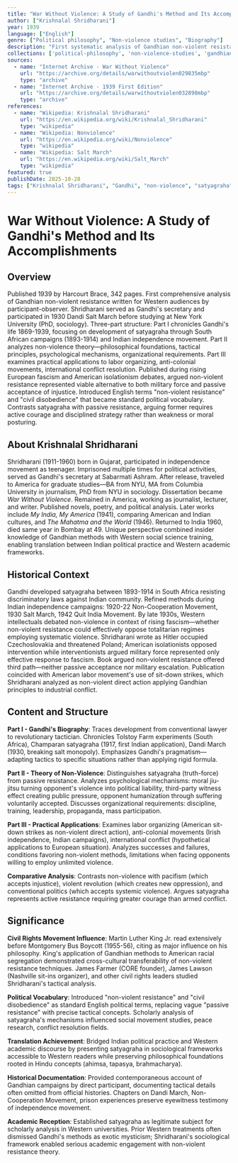 ```yaml
---
title: "War Without Violence: A Study of Gandhi's Method and Its Accomplishments"
author: ["Krishnalal Shridharani"]
year: 1939
language: ["English"]
genre: ["Political philosophy", "Non-violence studies", "Biography"]
description: "First systematic analysis of Gandhian non-violent resistance methods published for Western audiences, 1939. Written by Gandhi's former secretary and Dandi March participant, combining insider knowledge with scholarly analysis. Presents satyagraha as disciplined political strategy rather than passive resistance or moral gesture. Three-part structure: Gandhi's biography, non-violence theory, practical applications to labor movements, anti-colonialism, international conflict. Influenced American civil rights movement—Martin Luther King Jr. studied extensively before Montgomery Bus Boycott. Introduced terms 'non-violent resistance' and 'civil disobedience' to Western political vocabulary. Published by Harcourt Brace during WWII debates about pacifism versus armed resistance."
collections: ['political-philosophy', 'non-violence-studies', 'gandhian-studies', 'colonial-india']
sources:
  - name: "Internet Archive - War Without Violence"
    url: "https://archive.org/details/warwithoutviolen029835mbp"
    type: "archive"
  - name: "Internet Archive - 1939 First Edition"
    url: "https://archive.org/details/warwithoutviolen032898mbp"
    type: "archive"
references:
  - name: "Wikipedia: Krishnalal Shridharani"
    url: "https://en.wikipedia.org/wiki/Krishnalal_Shridharani"
    type: "wikipedia"
  - name: "Wikipedia: Nonviolence"
    url: "https://en.wikipedia.org/wiki/Nonviolence"
    type: "wikipedia"
  - name: "Wikipedia: Salt March"
    url: "https://en.wikipedia.org/wiki/Salt_March"
    type: "wikipedia"
featured: true
publishDate: 2025-10-28
tags: ["Krishnalal Shridharani", "Gandhi", "non-violence", "satyagraha", "civil disobedience", "political philosophy", "civil rights"]
---
```


# War Without Violence: A Study of Gandhi's Method and Its Accomplishments

## Overview

Published 1939 by Harcourt Brace, 342 pages. First comprehensive analysis of Gandhian non-violent resistance written for Western audiences by participant-observer. Shridharani served as Gandhi's secretary and participated in 1930 Dandi Salt March before studying at New York University (PhD, sociology). Three-part structure: Part I chronicles Gandhi's life 1869-1939, focusing on development of satyagraha through South African campaigns (1893-1914) and Indian independence movement. Part II analyzes non-violence theory—philosophical foundations, tactical principles, psychological mechanisms, organizational requirements. Part III examines practical applications to labor organizing, anti-colonial movements, international conflict resolution. Published during rising European fascism and American isolationism debates, argued non-violent resistance represented viable alternative to both military force and passive acceptance of injustice. Introduced English terms "non-violent resistance" and "civil disobedience" that became standard political vocabulary. Contrasts satyagraha with passive resistance, arguing former requires active courage and disciplined strategy rather than weakness or moral posturing.

## About Krishnalal Shridharani

Shridharani (1911-1960) born in Gujarat, participated in independence movement as teenager. Imprisoned multiple times for political activities, served as Gandhi's secretary at Sabarmati Ashram. After release, traveled to America for graduate studies—BA from NYU, MA from Columbia University in journalism, PhD from NYU in sociology. Dissertation became *War Without Violence*. Remained in America, working as journalist, lecturer, and writer. Published novels, poetry, and political analysis. Later works include *My India, My America* (1941), comparing American and Indian cultures, and *The Mahatma and the World* (1946). Returned to India 1960, died same year in Bombay at 49. Unique perspective combined insider knowledge of Gandhian methods with Western social science training, enabling translation between Indian political practice and Western academic frameworks.

## Historical Context

Gandhi developed satyagraha between 1893-1914 in South Africa resisting discriminatory laws against Indian community. Refined methods during Indian independence campaigns: 1920-22 Non-Cooperation Movement, 1930 Salt March, 1942 Quit India Movement. By late 1930s, Western intellectuals debated non-violence in context of rising fascism—whether non-violent resistance could effectively oppose totalitarian regimes employing systematic violence. Shridharani wrote as Hitler occupied Czechoslovakia and threatened Poland; American isolationists opposed intervention while interventionists argued military force represented only effective response to fascism. Book argued non-violent resistance offered third path—neither passive acceptance nor military escalation. Publication coincided with American labor movement's use of sit-down strikes, which Shridharani analyzed as non-violent direct action applying Gandhian principles to industrial conflict.

## Content and Structure

**Part I - Gandhi's Biography**: Traces development from conventional lawyer to revolutionary tactician. Chronicles Tolstoy Farm experiments (South Africa), Champaran satyagraha (1917, first Indian application), Dandi March (1930, breaking salt monopoly). Emphasizes Gandhi's pragmatism—adapting tactics to specific situations rather than applying rigid formula.

**Part II - Theory of Non-Violence**: Distinguishes satyagraha (truth-force) from passive resistance. Analyzes psychological mechanisms: moral jiu-jitsu turning opponent's violence into political liability, third-party witness effect creating public pressure, opponent humanization through suffering voluntarily accepted. Discusses organizational requirements: discipline, training, leadership, propaganda, mass participation.

**Part III - Practical Applications**: Examines labor organizing (American sit-down strikes as non-violent direct action), anti-colonial movements (Irish independence, Indian campaigns), international conflict (hypothetical applications to European situation). Analyzes successes and failures, conditions favoring non-violent methods, limitations when facing opponents willing to employ unlimited violence.

**Comparative Analysis**: Contrasts non-violence with pacifism (which accepts injustice), violent revolution (which creates new oppression), and conventional politics (which accepts systemic violence). Argues satyagraha represents active resistance requiring greater courage than armed conflict.

## Significance

**Civil Rights Movement Influence**: Martin Luther King Jr. read extensively before Montgomery Bus Boycott (1955-56), citing as major influence on his philosophy. King's application of Gandhian methods to American racial segregation demonstrated cross-cultural transferability of non-violent resistance techniques. James Farmer (CORE founder), James Lawson (Nashville sit-ins organizer), and other civil rights leaders studied Shridharani's tactical analysis.

**Political Vocabulary**: Introduced "non-violent resistance" and "civil disobedience" as standard English political terms, replacing vague "passive resistance" with precise tactical concepts. Scholarly analysis of satyagraha's mechanisms influenced social movement studies, peace research, conflict resolution fields.

**Translation Achievement**: Bridged Indian political practice and Western academic discourse by presenting satyagraha in sociological frameworks accessible to Western readers while preserving philosophical foundations rooted in Hindu concepts (ahimsa, tapasya, brahmacharya).

**Historical Documentation**: Provided contemporaneous account of Gandhian campaigns by direct participant, documenting tactical details often omitted from official histories. Chapters on Dandi March, Non-Cooperation Movement, prison experiences preserve eyewitness testimony of independence movement.

**Academic Reception**: Established satyagraha as legitimate subject for scholarly analysis in Western universities. Prior Western treatments often dismissed Gandhi's methods as exotic mysticism; Shridharani's sociological framework enabled serious academic engagement with non-violent resistance theory.
